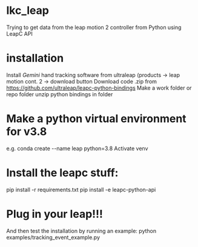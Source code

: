 # lkc_leap
Trying to get data from the leap motion 2 controller from Python using LeapC API

# installation

Install *Gemini* hand tracking software from ultraleap (products -> leap motion cont. 2 -> download button
Download code .zip from https://github.com/ultraleap/leapc-python-bindings
Make a work folder or repo folder
unzip python bindings in folder

# Make a python virtual environment for v3.8
e.g. conda create --name leap python=3.8
Activate venv

# Install the leapc stuff: 
pip install -r requirements.txt
pip install -e leapc-python-api

# Plug in your leap!!!
And then test the installation by running an example:
python examples/tracking_event_example.py

